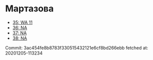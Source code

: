 # Мартазова
- [35: WA 11](35.md)
- [36: NA](36.md)
- [37: NA](37.md)
- [38: NA](38.md)

Commit: 3ac454fe8b8783f330515432121e6cf8bd266ebb
 fetched at: 20201205-113234
